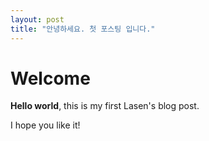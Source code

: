 ```yaml
---
layout: post
title: "안녕하세요. 첫 포스팅 입니다."
---
```


# Welcome

**Hello world**, this is my first Lasen's blog post.

I hope you like it!
